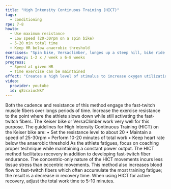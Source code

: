 ```yaml
---
title: "High Intensity Continuous Training (HICT)"
tags:
  - conditioning
rpe: 7-8
howto:
  - Use maximum resistance
  - Low speed (20-30rpm on a spin bike)
  - 5-20 min total time
  - Keep HR below anaerobic threshold
exercises: "Spin bike, Versaclimber, lunges up a steep hill, bike ride up a steep hill, box step-ups, etc."
frequency: 1-2 x / week x 6-8 weeks
progress:
  - Speed at given HR
  - Time exercise can be maintained
effect: "Creates a high level of stimulus to increase oxygen utilization and improve endurance of the moderate threshold fast-twitch muscle fibers."
video:
  provider: youtube
  id: q8zcxiucNkY
---
```


Both the cadence and resistance of this method engage the fast-twitch muscle fibers over
longs periods of time.
Increase the exercise resistance to the point where the athlete slows down while still
activating the fast-twitch fibers. The Keiser bike or VersaClimber work very well for this
purpose.
The guidelines for High Intensity Continuous Training (HICT) on the Keiser bike are:
• Set the resistance level to about 20
• Maintain a speed of 25-30rpm
• Perform 10-20 minutes of total work
• Keep heart rate below the anaerobic threshold
As the athlete fatigues, focus on coaching proper technique while maintaining a constant
power output.
The HICT method facilitates recovery in addition to developing fast-twitch fiber endurance.
The concentric-only nature of the HICT movements incurs less tissue stress than eccentric
movements. This method also increases blood flow to fast-twitch fibers which often
accumulate the most training fatigue; the result is a decrease in recovery time.
When using HICT for active recovery, adjust the total work time to 5-10 minutes.
